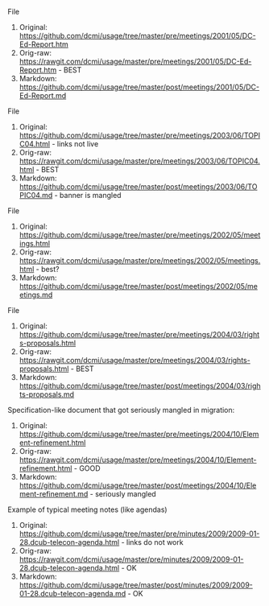 File
1. Original: https://github.com/dcmi/usage/tree/master/pre/meetings/2001/05/DC-Ed-Report.htm	
2. Orig-raw: https://rawgit.com/dcmi/usage/master/pre/meetings/2001/05/DC-Ed-Report.htm	       - BEST
3. Markdown: https://github.com/dcmi/usage/tree/master/post/meetings/2001/05/DC-Ed-Report.md

File
1. Original: https://github.com/dcmi/usage/tree/master/pre/meetings/2003/06/TOPIC04.html       - links not live
2. Orig-raw: https://rawgit.com/dcmi/usage/master/pre/meetings/2003/06/TOPIC04.html	       - BEST
3. Markdown: https://github.com/dcmi/usage/tree/master/post/meetings/2003/06/TOPIC04.md        - banner is mangled

File
1. Original: https://github.com/dcmi/usage/tree/master/pre/meetings/2002/05/meetings.html	
2. Orig-raw: https://rawgit.com/dcmi/usage/master/pre/meetings/2002/05/meetings.html	       - best?
3. Markdown: https://github.com/dcmi/usage/tree/master/post/meetings/2002/05/meetings.md

File
1. Original: https://github.com/dcmi/usage/tree/master/pre/meetings/2004/03/rights-proposals.html	
2. Orig-raw: https://rawgit.com/dcmi/usage/master/pre/meetings/2004/03/rights-proposals.html	              - BEST
3. Markdown: https://github.com/dcmi/usage/tree/master/post/meetings/2004/03/rights-proposals.md

Specification-like document that got seriously mangled in migration:
1. Original: https://github.com/dcmi/usage/tree/master/pre/meetings/2004/10/Element-refinement.html	
2. Orig-raw: https://rawgit.com/dcmi/usage/master/pre/meetings/2004/10/Element-refinement.html	              - GOOD
3. Markdown: https://github.com/dcmi/usage/tree/master/post/meetings/2004/10/Element-refinement.md            - seriously mangled

Example of typical meeting notes (like agendas)
1. Original: https://github.com/dcmi/usage/tree/master/pre/minutes/2009/2009-01-28.dcub-telecon-agenda.html    - links do not work
2. Orig-raw: https://rawgit.com/dcmi/usage/master/pre/minutes/2009/2009-01-28.dcub-telecon-agenda.html         - OK
3. Markdown: https://github.com/dcmi/usage/tree/master/post/minutes/2009/2009-01-28.dcub-telecon-agenda.md     - OK

